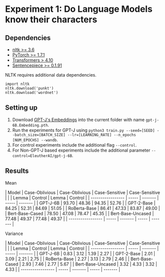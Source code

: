# Experiment 1: Do Language Models know their characters

## Dependencies

- [nltk >= 3.6](https://www.nltk.org/install.html)
- [PyTorch >= 1.7.1](https://pytorch.org/get-started/previous-versions/)
- [Transformers > 4.10](https://huggingface.co/docs/transformers/installation)
- [Sentencepiece >= 0.1.91](https://pypi.org/project/sentencepiece/)

NLTK requires additional data dependencies.
```
import nltk
nltk.download('punkt')
nltk.download('wordnet')
```

## Setting up

1. Download [GPT-J's Embeddings](https://github.com/Anonymous-ARR/Releases/releases/download/gptj/gpt-j-6B.Embedding.pth) into the current folder with name `gpt-j-6B.Embedding.pth`.
2. Run the experiments for GPT-J using `python3 train.py --seed=[SEED] --batch_size=[BATCH_SIZE] --lr=[LEARNING_RATE] --n_epochs [NUM_EPOCHS] --wandb`.
3. For control experiments include the additional flag `--control`.
4. For Non-GPT-J based experiments include the additional parameter `--control=EleutherAI/gpt-j-6B`.

## Results

Mean 

| Model | Case-Oblivious | Case-Oblivious | Case-Sensitive | Case-Sensitive |
|                   | Lemma | Control | Lemma | Control |
| ----------------- | ----- | ------- | ----- | ------- |
| GPT-J-6B          | 93.70 | 48.36   | 94.35 | 52.76   |
| GPT-2-Base        | 84.25 | 52.31   | 84.69 | 51.05   |
| RoBerta-Base      | 86.41 | 47.33   | 83.87 | 49.00   |
| Bert-Base-Cased   | 78.50 | 47.08   | 78.47 | 45.35   |
| Bert-Base-Uncased | 77.48 | 49.37   | 77.48 | 49.37   |
| ----------------- | ----- | ------- | ----- | ------- |

Variance 

| Model | Case-Oblivious | Case-Oblivious | Case-Sensitive | Case-Sensitive |
|                   | Lemma | Control | Lemma | Control |
| ----------------- | ----- | ------- | ----- | ------- |
| GPT-J-6B          | 0.83  | 3.12    | 1.39  | 2.27    |
| GPT-2-Base        | 2.01  | 3.09    | 2.21  | 2.75    |
| RoBerta-Base      | 2.27  | 3.13    | 2.79  | 2.46    |
| Bert-Base-Cased   | 2.93  | 7.46    | 2.77  | 5.67    |
| Bert-Base-Uncased | 3.32  | 4.33    | 3.32  | 4.33    |
| ----------------- | ----- | ------- | ----- | ------- |
